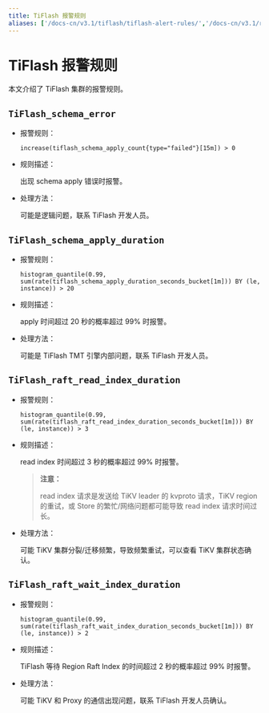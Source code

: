 ```yaml
---
title: TiFlash 报警规则
aliases: ['/docs-cn/v3.1/tiflash/tiflash-alert-rules/','/docs-cn/v3.1/reference/tiflash/alert-rules/']
---
```


# TiFlash 报警规则

本文介绍了 TiFlash 集群的报警规则。

## `TiFlash_schema_error`

- 报警规则：

    `increase(tiflash_schema_apply_count{type="failed"}[15m]) > 0`

- 规则描述：

    出现 schema apply 错误时报警。

- 处理方法：

    可能是逻辑问题，联系 TiFlash 开发人员。

## `TiFlash_schema_apply_duration`

- 报警规则：

    `histogram_quantile(0.99, sum(rate(tiflash_schema_apply_duration_seconds_bucket[1m])) BY (le, instance)) > 20`

- 规则描述：

    apply 时间超过 20 秒的概率超过 99% 时报警。

- 处理方法：

    可能是 TiFlash TMT 引擎内部问题，联系 TiFlash 开发人员。

## `TiFlash_raft_read_index_duration`

- 报警规则：

    `histogram_quantile(0.99, sum(rate(tiflash_raft_read_index_duration_seconds_bucket[1m])) BY (le, instance)) > 3`

- 规则描述：

    read index 时间超过 3 秒的概率超过 99% 时报警。

    > **注意：**
    >
    > read index 请求是发送给 TiKV leader 的 kvproto 请求，TiKV region 的重试，或 Store 的繁忙/网络问题都可能导致 read index 请求时间过长。

- 处理方法：

    可能 TiKV 集群分裂/迁移频繁，导致频繁重试，可以查看 TiKV 集群状态确认。

## `TiFlash_raft_wait_index_duration`

- 报警规则：

    `histogram_quantile(0.99, sum(rate(tiflash_raft_wait_index_duration_seconds_bucket[1m])) BY (le, instance)) > 2`

- 规则描述：

    TiFlash 等待 Region Raft Index 的时间超过 2 秒的概率超过 99% 时报警。

- 处理方法：

    可能 TiKV 和 Proxy 的通信出现问题，联系 TiFlash 开发人员确认。
